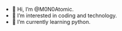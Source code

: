 - 👋 Hi, I’m @M0N0Atomic.
- 👀 I’m interested in coding and technology.
- 🌱 I’m currently learning python.

<!---
M0N0Atomic/M0N0Atomic is a ✨ special ✨ repository because its `README.md` (this file) appears on your GitHub profile.
You can click the Preview link to take a look at your changes.
--->
